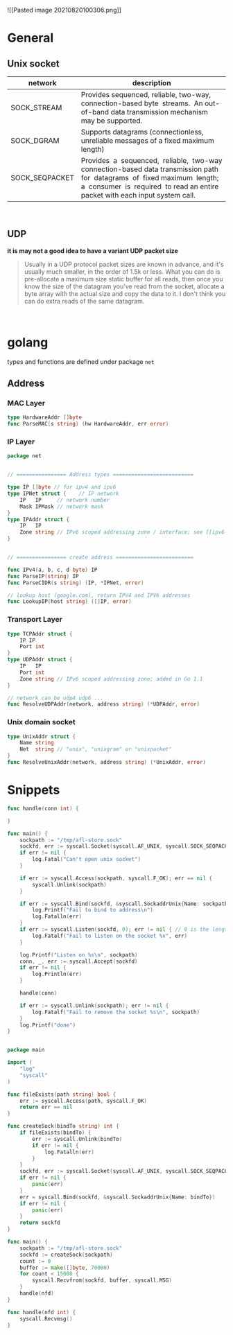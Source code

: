 ![[Pasted image 20210820100306.png]]

# General

## Unix socket

| network        | description                                                                                                                                                                                                       |
| -------------- | ----------------------------------------------------------------------------------------------------------------------------------------------------------------------------------------------------------------- |
| SOCK_STREAM    | Provides sequenced, reliable, two-way, connection-based byte  streams.  An out-of-band data transmission mechanism may be supported.                                                                              |
| SOCK_DGRAM     | Supports datagrams (connectionless, unreliable messages of a fixed maximum length)                                                                                                                                |
| SOCK_SEQPACKET | Provides  a  sequenced,  reliable,  two-way connection-based data transmission path  for  datagrams  of  fixed maximum  length;  a  consumer  is  required  to read an entire packet with each input system call. |
   
  
## UDP

**it is may not a good idea to have a variant UDP packet size**

> Usually in a UDP protocol packet sizes are known in advance, and it's usually much smaller, in the order of 1.5k or less.
> What you can do is pre-allocate a maximum size static buffer for all reads, then once you know the size of the datagram you've read from the socket, allocate a byte array with the actual size and copy the data to it. I don't think you can do extra reads of the same datagram.
  
   

# golang 

types and functions are defined under package `net`

## Address

### MAC Layer

```go
type HardwareAddr []byte 
func ParseMAC(s string) (hw HardwareAddr, err error)
```

### IP Layer
```go
package net


// ================ Address types ==========================

type IP []byte // for ipv4 and ipv6 
type IPNet struct {    // IP network
    IP   IP     // network number
    Mask IPMask // network mask
}
type IPAddr struct {
    IP   IP
    Zone string // IPv6 scoped addressing zone / interface; see [[ipv6-scoped-zone]]
}


// ================ create address =========================

func IPv4(a, b, c, d byte) IP
func ParseIP(string) IP
func ParseCIDR(s string) (IP, *IPNet, error)

// lookup host (google.com), return IPV4 and IPV6 addresses
func LookupIP(host string) ([]IP, error)
```

### Transport Layer
```go
type TCPAddr struct {
    IP IP
    Port int
}
type UDPAddr struct {
    IP   IP
    Port int
    Zone string // IPv6 scoped addressing zone; added in Go 1.1
}

// network can be udp4 udp6 ...
func ResolveUDPAddr(network, address string) (*UDPAddr, error)
```

### Unix domain socket
```go
type UnixAddr struct {
    Name string
    Net  string // "unix", "unixgram" or "unixpacket"
}
func ResolveUnixAddr(network, address string) (*UnixAddr, error)
```

# Snippets
```go 
func handle(conn int) {

}

func main() {
	sockpath := "/tmp/afl-store.sock"
	sockfd, err := syscall.Socket(syscall.AF_UNIX, syscall.SOCK_SEQPACKET, 0)
	if err != nil {
		log.Fatal("Can't open unix socket")
	}

	if err := syscall.Access(sockpath, syscall.F_OK); err == nil {
		syscall.Unlink(sockpath)
	}

	if err := syscall.Bind(sockfd, &syscall.SockaddrUnix{Name: sockpath}); err != nil {
		log.Printf("Fail to bind to address\n")
		log.Fatalln(err)
	}
	if err := syscall.Listen(sockfd, 0); err != nil { // 0 is the length of backlog
		log.Fatalf("Fail to listen on the socket %v", err)
	}

	log.Printf("Listen on %s\n", sockpath)
	conn, _, err := syscall.Accept(sockfd)
	if err != nil {
		log.Println(err)
	}

	handle(conn)

	if err := syscall.Unlink(sockpath); err != nil {
		log.Fatalf("Fail to remove the socket %s\n", sockpath)
	}
	log.Printf("done")
}
```


```go

package main

import (
	"log"
	"syscall"
)

func fileExists(path string) bool {
	err := syscall.Access(path, syscall.F_OK)
	return err == nil
}

func createSock(bindTo string) int {
	if fileExists(bindTo) {
		err := syscall.Unlink(bindTo)
		if err != nil {
			log.Fatalln(err)
		}
	}
	sockfd, err := syscall.Socket(syscall.AF_UNIX, syscall.SOCK_SEQPACKET, 0)
	if err != nil {
		panic(err)
	}
	err = syscall.Bind(sockfd, &syscall.SockaddrUnix{Name: bindTo})
	if err != nil {
		panic(err)
	}
	return sockfd
}

func main() {
	sockpath := "/tmp/afl-store.sock"
	sockfd := createSock(sockpath)
	count := 0
	buffer := make([]byte, 70000)
	for count < 15000 {
		syscall.Recvfrom(sockfd, buffer, syscall.MSG)
	}
	handle(nfd)
}

func handle(nfd int) {
	syscall.Recvmsg()
}
```